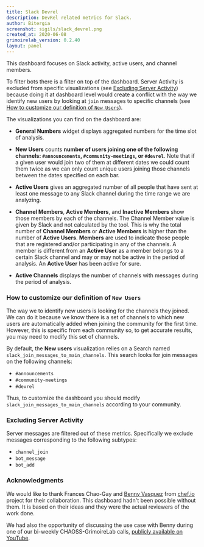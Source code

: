 ```yaml
---
title: Slack Devrel
description: DevRel related metrics for Slack.
author: Bitergia
screenshot: sigils/slack_devrel.png
created_at: 2020-06-08
grimoirelab_version: 0.2.40
layout: panel
---
```


This dashboard focuses on Slack activity, active users, and channel members. 

To filter bots there is a filter on top of the dashboard. Server Activity is excluded 
from specific visualizations (see [Excluding Server Activity](#excluding-server-activity))
because doing it at dashboard level would create a conflict with the way we identify
new users by looking at `join` messages to specific channels 
(see [How to customize our definition of `New Users`](#how-to-customize-our-definition-of-new-users)).

The visualizations you can find on the dashboard are:
* **General Numbers** widget displays aggregated numbers for the time slot of analysis.

* **New Users** counts **number of users joining one of the following 
channels: `#announcements`, `#community-meetings`, or `#devrel`**. Note that if a given user 
would join two of them at different dates we could count them twice as we can only count 
unique users joining those channels between the dates specified on each bar. 

* **Active Users**  gives an aggregated number of all people that have sent at least one 
message to any Slack channel during the time range we are analyzing. 

* **Channel Members**, **Active Members**, and **Inactive Members** show those members 
by each of the channels. The Channel Member value is given by Slack and not calculated by 
the tool. This is why the total number of **Channel Members** or **Active Members** is 
higher than the number of **Active Users**. **Members** are used to indicate those people
that are registered and/or participating in any of the channels. A member is different
from an **Active User** as a member belongs to a certain Slack channel and may or may not
be active in the period of analysis. An **Active User** has been active for sure.

* **Active Channels** displays the number of channels with messages during the period
 of analysis.
 
### How to customize our definition of `New Users`
The way we to identify new users is looking for the channels they joined. We can do it
because we know there is a set of channels to which new users are automatically added when
joining the community for the first time. However, this is specific from each community so, 
to get accurate results, you may need to modify this set of channels.
 
By default, the **New users** visualization relies on a Search named 
`slack_join_messages_to_main_channels`. This search looks for join messages on the
following channels:
 * `#announcements`
 * `#community-meetings`
 * `#devrel`

Thus, to customize the dashboard you should modify `slack_join_messages_to_main_channels`
according to your community.

### Excluding Server Activity
Server messages are filtered out of these metrics. Specifically we exclude messages
corresponding to the following subtypes:
 * `channel_join`
 * `bot_message`
 * `bot_add`
 
 ### Acknowledgments

We would like to thank Frances Chao-Gay and 
[Benny Vasquez](https://github.com/bennyvasquez) from [chef.io](https://www.chef.io/) 
project for their collaboration. This dashboard hadn't been
possible without them. It is based on their ideas and they were the actual reviewers of
the work done.

We had also the opportunity of discussing the use case with Benny during one of our
bi-weekly CHAOSS-GrimoireLab calls, 
[publicly available on YouTube](https://www.youtube.com/watch?v=sWyHzCVz8e0). 
